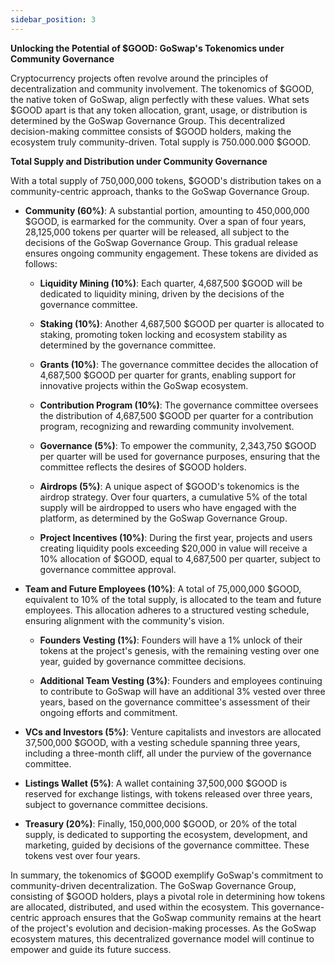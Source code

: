 ```yaml
---
sidebar_position: 3
---
```


**Unlocking the Potential of $GOOD: GoSwap's Tokenomics under Community Governance**

Cryptocurrency projects often revolve around the principles of decentralization and community involvement. The tokenomics of $GOOD, the native token of GoSwap, align perfectly with these values. What sets $GOOD apart is that any token allocation, grant, usage, or distribution is determined by the GoSwap Governance Group. This decentralized decision-making committee consists of $GOOD holders, making the ecosystem truly community-driven. Total supply is 750.000.000 $GOOD.

**Total Supply and Distribution under Community Governance**

With a total supply of 750,000,000 tokens, $GOOD's distribution takes on a community-centric approach, thanks to the GoSwap Governance Group.

- **Community (60%)**: A substantial portion, amounting to 450,000,000 $GOOD, is earmarked for the community. Over a span of four years, 28,125,000 tokens per quarter will be released, all subject to the decisions of the GoSwap Governance Group. This gradual release ensures ongoing community engagement. These tokens are divided as follows:

    - **Liquidity Mining (10%)**: Each quarter, 4,687,500 $GOOD will be dedicated to liquidity mining, driven by the decisions of the governance committee.

    - **Staking (10%)**: Another 4,687,500 $GOOD per quarter is allocated to staking, promoting token locking and ecosystem stability as determined by the governance committee.

    - **Grants (10%)**: The governance committee decides the allocation of 4,687,500 $GOOD per quarter for grants, enabling support for innovative projects within the GoSwap ecosystem.

    - **Contribution Program (10%)**: The governance committee oversees the distribution of 4,687,500 $GOOD per quarter for a contribution program, recognizing and rewarding community involvement.

    - **Governance (5%)**: To empower the community, 2,343,750 $GOOD per quarter will be used for governance purposes, ensuring that the committee reflects the desires of $GOOD holders.

    - **Airdrops (5%)**: A unique aspect of $GOOD's tokenomics is the airdrop strategy. Over four quarters, a cumulative 5% of the total supply will be airdropped to users who have engaged with the platform, as determined by the GoSwap Governance Group.

    - **Project Incentives (10%)**: During the first year, projects and users creating liquidity pools exceeding $20,000 in value will receive a 10% allocation of $GOOD, equal to 4,687,500 per quarter, subject to governance committee approval.

- **Team and Future Employees (10%)**: A total of 75,000,000 $GOOD, equivalent to 10% of the total supply, is allocated to the team and future employees. This allocation adheres to a structured vesting schedule, ensuring alignment with the community's vision.

    - **Founders Vesting (1%)**: Founders will have a 1% unlock of their tokens at the project's genesis, with the remaining vesting over one year, guided by governance committee decisions.

    - **Additional Team Vesting (3%)**: Founders and employees continuing to contribute to GoSwap will have an additional 3% vested over three years, based on the governance committee's assessment of their ongoing efforts and commitment.

- **VCs and Investors (5%)**: Venture capitalists and investors are allocated 37,500,000 $GOOD, with a vesting schedule spanning three years, including a three-month cliff, all under the purview of the governance committee.

- **Listings Wallet (5%)**: A wallet containing 37,500,000 $GOOD is reserved for exchange listings, with tokens released over three years, subject to governance committee decisions.

- **Treasury (20%)**: Finally, 150,000,000 $GOOD, or 20% of the total supply, is dedicated to supporting the ecosystem, development, and marketing, guided by decisions of the governance committee. These tokens vest over four years.

In summary, the tokenomics of $GOOD exemplify GoSwap's commitment to community-driven decentralization. The GoSwap Governance Group, consisting of $GOOD holders, plays a pivotal role in determining how tokens are allocated, distributed, and used within the ecosystem. This governance-centric approach ensures that the GoSwap community remains at the heart of the project's evolution and decision-making processes. As the GoSwap ecosystem matures, this decentralized governance model will continue to empower and guide its future success.
